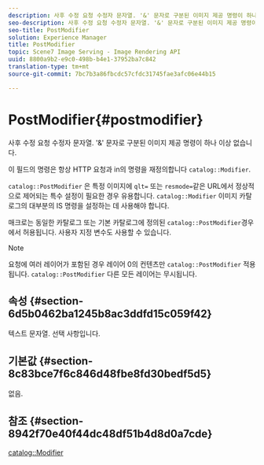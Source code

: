 ```yaml
---
description: 사후 수정 요청 수정자 문자열. '&' 문자로 구분된 이미지 제공 명령이 하나 이상 없습니다.
seo-description: 사후 수정 요청 수정자 문자열. '&' 문자로 구분된 이미지 제공 명령이 하나 이상 없습니다.
seo-title: PostModifier
solution: Experience Manager
title: PostModifier
topic: Scene7 Image Serving - Image Rendering API
uuid: 8800a9b2-e9c0-498b-b4e1-37952ba7c842
translation-type: tm+mt
source-git-commit: 7bc7b3a86fbcdc57cfdc31745fae3afc06e44b15

---
```



# PostModifier{#postmodifier}

사후 수정 요청 수정자 문자열. &#39;&amp;&#39; 문자로 구분된 이미지 제공 명령이 하나 이상 없습니다.

이 필드의 명령은 항상 HTTP 요청과 in의 명령을 재정의합니다 `catalog::Modifier`.

`catalog::PostModifier` 은 특정 이미지에 `qlt=` 또는 `resmode=`같은 URL에서 정상적으로 제어되는 특수 설정이 필요한 경우 유용합니다. `catalog::Modifier` 이미지 카탈로그의 대부분의 IS 명령을 설정하는 데 사용해야 합니다.

매크로는 동일한 카탈로그 또는 기본 카탈로그에 정의된 `catalog::PostModifier`경우 에서 허용됩니다. 사용자 지정 변수도 사용할 수 있습니다.

>[!NOTE]
>
>요청에 여러 레이어가 포함된 경우 레이어 0의 컨텐츠만 `catalog::PostModifier` 적용됩니다. `catalog::PostModifier` 다른 모든 레이어는 무시됩니다.

## 속성 {#section-6d5b0462ba1245b8ac3ddfd15c059f42}

텍스트 문자열. 선택 사항입니다.

## 기본값 {#section-8c83bce7f6c846d48fbe8fd30bedf5d5}

없음.

## 참조 {#section-8942f70e40f44dc48df51b4d8d0a7cde}

[catalog::Modifier](../../../../../../is-api/image-catalog/image-serving-api-ref/c-image-catalog-reference/c-image-svg-data-reference/c-image-data-reference/r-modifier-cat.md#reference-d2c6884b3a2248fab81a112d27969834)
